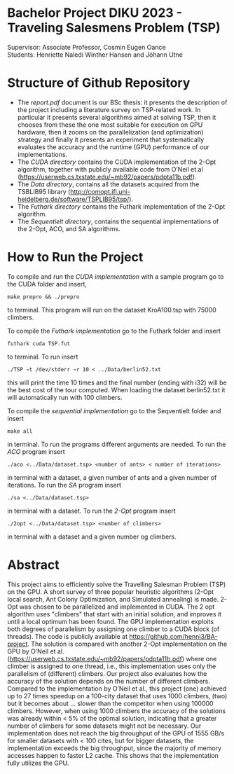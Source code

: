 # Bachelor Project DIKU 2023 - Traveling Salesmens Problem (TSP)
Supervisor: Associate Professor, Cosmin Eugen Oance  
Students: Henriette Naledi Winther Hansen and Jóhann Utne

# Structure of Github Repository
- The _report.pdf_ document is our BSc thesis: it presents the description of the project including a literature survey on TSP-related work. In particular it presents several algorithms aimed at solving TSP, then it chooses from these the one most suitable for execution on GPU hardware, then it zooms on the parallelization (and optimization) strategy and finally it presents an experiment that systematically evaluates the accuracy and the runtime (GPU) performance of our implementations.
- The _CUDA directory_ contains the CUDA implementation of the 2-Opt algorithm, together with publicly available code from O’Neil et.al (https://userweb.cs.txstate.edu/~mb92/papers/pdpta11b.pdf).   
- The _Data directory_, contains all the datasets acquired from the TSBLIB95 library (http://comopt.ifi.uni-heidelberg.de/software/TSPLIB95/tsp/).  
- The _Futhark directory_ contains the Futhark implementation of the 2-Opt algorithm.  
- The _Sequentielt directory_, contains the sequential implementations of the 2-Opt, ACO, and SA algorithms.  

# How to Run the Project
To compile and run the _CUDA implementation_ with a sample program go to the CUDA folder and insert,  
```
make prepro && ./prepro 
```
to terminal. This program will run on the dataset KroA100.tsp with 75000 climbers.  

To compile the _Futhark implementation_ go to the Futhark folder and insert
```
futhark cuda TSP.fut
```
to terminal. To run insert
```
./TSP −t /dev/stderr −r 10 < ../Data/berlin52.txt 
```
this will print the time 10 times and the final number (ending with i32) will be the best cost of the
tour computed. When loading the dataset berlin52.txt it will automatically run with 100 climbers.  

To compile the _sequential implementation_ go to the Seqventielt folder and insert
```
make all
```
in terminal. To run the programs different arguments are needed. To run the _ACO_ program insert
```
./aco <../Data/dataset.tsp> <number of ants> < number of iterations>
```
in terminal with a dataset, a given number of ants and a given number of iterations. To run the _SA_ program insert
```
./sa <../Data/dataset.tsp>
```
in terminal with a dataset. To run the _2-Opt_ program insert
```
./2opt <../Data/dataset.tsp> <number of climbers>
```
in terminal with a dataset and a given number og climbers.  

# Abstract
This project aims to efficiently solve the Travelling Salesman Problem (TSP) on the GPU. A short survey of three popular heuristic algorithms (2-Opt local search, Ant Colony Optimization, and Simulated annealing) is made. 2-Opt was chosen to be parallelized and implemented in CUDA. The 2 opt algorithm uses "climbers" that start with an initial solution, and improves it until a local optimum has been found. The GPU implementation exploits both degrees of parallelism by assigning one climber to a CUDA block (of threads). The code is publicly available at https://github.com/henni3/BA-project. The solution is compared with another 2-Opt implementation on the GPU by O’Neil et al. (https://userweb.cs.txstate.edu/~mb92/papers/pdpta11b.pdf) where one climber is assigned to one thread, i.e., this implementation uses only the parallelism of (different) climbers. Our project also evaluates how the accuracy of the solution depends on the number of different climbers. 
Compared to the implementation by O’Neil et al., this project (one) achieved up to 27 times speedup on a 100-city dataset that uses 1000 climbers, (two) but it becomes about ... slower than the competitor when using 100000 climbers. However, when using 1000 climbers the accuracy of the solutions was already within < 5% of the optimal solution, indicating that a greater number of climbers for some datasets might not be necessary. Our implementation does not reach the big throughput of the GPU of 1555 GB/s for smaller datasets with < 100 cites, but for bigger datasets, the implementation exceeds the big throughput, since the majority of memory accesses happen to faster L2 cache. This shows that the implementation fully utilizes the GPU.

